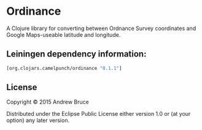 # Ordinance

A Clojure library for converting between Ordnance Survey coordinates and
Google Maps-useable latitude and longitude.

## Leiningen dependency information:

```clojure
[org.clojars.camelpunch/ordinance "0.1.1"]
```

## License

Copyright © 2015 Andrew Bruce

Distributed under the Eclipse Public License either version 1.0 or (at
your option) any later version.
